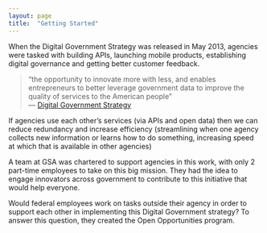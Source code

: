 ```yaml
---
layout: page
title:  "Getting Started"
---
```


When the Digital Government Strategy was released in May 2013, agencies were tasked with building APIs, launching mobile products, establishing digital governance and getting better customer feedback. 

> “the opportunity to innovate more with less, and enables entrepreneurs to better leverage government data to improve the quality of services to the American people” <br/>
> — [Digital Government Strategy](http://web.archive.org/web/20170110173536/https://www.whitehouse.gov/sites/default/files/omb/egov/digital-government/digital-government-strategy.pdf)

If agencies use each other’s services (via APIs and open data) then we can reduce redundancy and increase efficiency (streamlining when one agency collects new information or learns how to do something, increasing speed at which that is available in other agencies)

A team at GSA was chartered to support agencies in this work, with only 2 part-time employees to take on this big mission.  They had the idea to engage innovators across government to contribute to this initiative that would help everyone. 

Would federal employees work on tasks outside their agency in order to support each other in implementing this Digital Government strategy? To answer this question, they created the Open Opportunities program.

